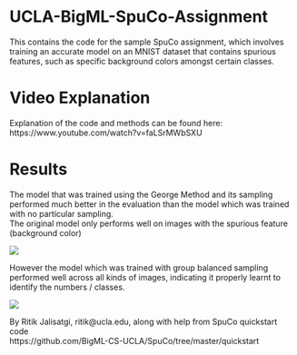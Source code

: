 # UCLA-BigML-SpuCo-Assignment
<p>This contains the code for the sample SpuCo assignment, which involves training an accurate model on an MNIST dataset that contains spurious features, such as specific background colors amongst certain classes.</p>

# Video Explanation
<p>Explanation of the code and methods can be found here:<br>
https://www.youtube.com/watch?v=faLSrMWbSXU</p>

# Results
<p>The model that was trained using the George Method and its sampling performed much better in the evaluation than the model which was trained with no particular sampling.
<br>The original model only performs well on images with the spurious feature (background color)</p>
<img src="https://github.com/user-attachments/assets/04ef4def-f7fa-44cb-8032-f86c08b31c44">
<p>However the model which was trained with group balanced sampling performed well across all kinds of images, indicating it properly learnt to identify the numbers / classes.</p>
<img src="https://github.com/user-attachments/assets/1652e5c2-8e62-4d02-a53d-e900c68b52e7">
<p>By Ritik Jalisatgi, ritik@ucla.edu, along with help from SpuCo quickstart code<br>
https://github.com/BigML-CS-UCLA/SpuCo/tree/master/quickstart</p>
